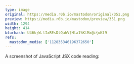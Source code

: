 ```yaml
---
type: image
original: https://media.r0b.io/mastodon/original/351.png
preview: https://media.r0b.io/mastodon/preview/351.png
width: 1294
height: 414
blurhash: U46k;W.lIxREsDtQahV]Hta1%KtMx@i{oKf9
refs:
  mastodon_media: ['112835346196372650']
---
```


A screenshot of JavaScript JSX code reading:

<CreateTable name='annotations'>
  <PrimaryKey column='id' />
  <Timestamp column='created' default='NOW()' />
  <Varchar column='name' length={64} />
  <JsonB column='geojson' nullable={true} />
  <ForeignKey column='map_id' table='maps' references='id' cascade />
</CreateTable>
